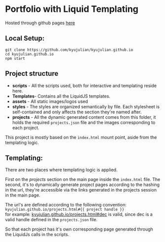 # Portfolio with Liquid Templating

Hosted through github pages [here](https://kyujulian.github.io)
## Local Setup:

```
git clone https://github.com/kyujulian/kyujulian.github.io
cd kyujulian.github.io
npm start
```

## Project structure

- **scripts**  - All the scripts used, both for interactive and templating reside here.
- **Templates**- Contains all the LiquidJS templates.
- **assets** - All static images/logos used
- **styles** - The styles are organized semantically by file. Each stylesheet is self-contained and only affects the section they're named after.
- **projects** - All the dynamic generated content comes from this folder, it holds the required `projects.json` file and the images corresponding to each project.

This project is mostly based on the `index.html` mount point, aside from the templating logic.

## Templating:

There are two places where templating logic is applied.

First on the _projects_ section on the main page inside the `index.html` file.
The second, it's to dynamically generate project pages according to the hashing in the url, they're accessible via the links generated in the projects session in the main page.

The url's are defined according to the following convention:\
`kyujulian.github.io/projects.html#{{ project handle }}`\
for example: [kyujulian.github.io/projects.html#dec](https://kyujulian.github.io/projects.html#dec) is valid, since dec is a valid handle defined in the `projects.json` file.


So that each project has it's own corresponding page generated through the LiquidJs calls in the scripts.
